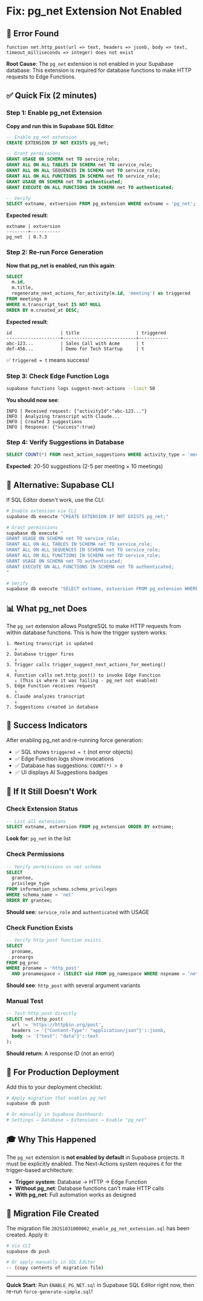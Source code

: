 # Fix: pg_net Extension Not Enabled

## 🚨 Error Found

```
function net.http_post(url => text, headers => jsonb, body => text, timeout_milliseconds => integer) does not exist
```

**Root Cause**: The `pg_net` extension is not enabled in your Supabase database. This extension is required for database functions to make HTTP requests to Edge Functions.

## ✅ Quick Fix (2 minutes)

### Step 1: Enable pg_net Extension

**Copy and run this in Supabase SQL Editor**:

```sql
-- Enable pg_net extension
CREATE EXTENSION IF NOT EXISTS pg_net;

-- Grant permissions
GRANT USAGE ON SCHEMA net TO service_role;
GRANT ALL ON ALL TABLES IN SCHEMA net TO service_role;
GRANT ALL ON ALL SEQUENCES IN SCHEMA net TO service_role;
GRANT ALL ON ALL FUNCTIONS IN SCHEMA net TO service_role;
GRANT USAGE ON SCHEMA net TO authenticated;
GRANT EXECUTE ON ALL FUNCTIONS IN SCHEMA net TO authenticated;

-- Verify
SELECT extname, extversion FROM pg_extension WHERE extname = 'pg_net';
```

**Expected result**:
```
extname | extversion
--------+-----------
pg_net  | 0.7.3
```

### Step 2: Re-run Force Generation

**Now that pg_net is enabled, run this again**:

```sql
SELECT
  m.id,
  m.title,
  regenerate_next_actions_for_activity(m.id, 'meeting') as triggered
FROM meetings m
WHERE m.transcript_text IS NOT NULL
ORDER BY m.created_at DESC;
```

**Expected result**:
```
id                  | title                     | triggered
--------------------+---------------------------+-----------
abc-123...          | Sales Call with Acme      | t
def-456...          | Demo for Tech Startup     | t
```

✅ `triggered = t` means success!

### Step 3: Check Edge Function Logs

```bash
supabase functions logs suggest-next-actions --limit 50
```

**You should now see**:
```
INFO | Received request: {"activityId":"abc-123..."}
INFO | Analyzing transcript with Claude...
INFO | Created 3 suggestions
INFO | Response: {"success":true}
```

### Step 4: Verify Suggestions in Database

```sql
SELECT COUNT(*) FROM next_action_suggestions WHERE activity_type = 'meeting';
```

**Expected**: 20-50 suggestions (2-5 per meeting × 10 meetings)

## 🔧 Alternative: Supabase CLI

If SQL Editor doesn't work, use the CLI:

```bash
# Enable extension via CLI
supabase db execute "CREATE EXTENSION IF NOT EXISTS pg_net;"

# Grant permissions
supabase db execute "
GRANT USAGE ON SCHEMA net TO service_role;
GRANT ALL ON ALL TABLES IN SCHEMA net TO service_role;
GRANT ALL ON ALL SEQUENCES IN SCHEMA net TO service_role;
GRANT ALL ON ALL FUNCTIONS IN SCHEMA net TO service_role;
GRANT USAGE ON SCHEMA net TO authenticated;
GRANT EXECUTE ON ALL FUNCTIONS IN SCHEMA net TO authenticated;
"

# Verify
supabase db execute "SELECT extname, extversion FROM pg_extension WHERE extname = 'pg_net';"
```

## 📊 What pg_net Does

The `pg_net` extension allows PostgreSQL to make HTTP requests from within database functions. This is how the trigger system works:

```
1. Meeting transcript is updated
   ↓
2. Database trigger fires
   ↓
3. Trigger calls trigger_suggest_next_actions_for_meeting()
   ↓
4. Function calls net.http_post() to invoke Edge Function
   ↓ (This is where it was failing - pg_net not enabled)
5. Edge Function receives request
   ↓
6. Claude analyzes transcript
   ↓
7. Suggestions created in database
```

## 🎯 Success Indicators

After enabling pg_net and re-running force generation:

- ✅ SQL shows `triggered = t` (not error objects)
- ✅ Edge Function logs show invocations
- ✅ Database has suggestions: `COUNT(*) > 0`
- ✅ UI displays AI Suggestions badges

## 🚨 If It Still Doesn't Work

### Check Extension Status

```sql
-- List all extensions
SELECT extname, extversion FROM pg_extension ORDER BY extname;
```

**Look for**: `pg_net` in the list

### Check Permissions

```sql
-- Verify permissions on net schema
SELECT
  grantee,
  privilege_type
FROM information_schema.schema_privileges
WHERE schema_name = 'net'
ORDER BY grantee;
```

**Should see**: `service_role` and `authenticated` with USAGE

### Check Function Exists

```sql
-- Verify http_post function exists
SELECT
  proname,
  pronargs
FROM pg_proc
WHERE proname = 'http_post'
  AND pronamespace = (SELECT oid FROM pg_namespace WHERE nspname = 'net');
```

**Should see**: `http_post` with several argument variants

### Manual Test

```sql
-- Test http_post directly
SELECT net.http_post(
  url := 'https://httpbin.org/post',
  headers := '{"Content-Type": "application/json"}'::jsonb,
  body := '{"test": "data"}'::text
);
```

**Should return**: A response ID (not an error)

## 📝 For Production Deployment

Add this to your deployment checklist:

```bash
# Apply migration that enables pg_net
supabase db push

# Or manually in Supabase Dashboard:
# Settings → Database → Extensions → Enable "pg_net"
```

## 🎓 Why This Happened

The `pg_net` extension is **not enabled by default** in Supabase projects. It must be explicitly enabled. The Next-Actions system requires it for the trigger-based architecture:

- **Trigger system**: Database → HTTP → Edge Function
- **Without pg_net**: Database functions can't make HTTP calls
- **With pg_net**: Full automation works as designed

## 🔄 Migration File Created

The migration file `20251031000002_enable_pg_net_extension.sql` has been created. Apply it:

```bash
# Via CLI
supabase db push

# Or apply manually in SQL Editor
-- (copy contents of migration file)
```

---

**Quick Start**: Run `ENABLE_PG_NET.sql` in Supabase SQL Editor right now, then re-run `force-generate-simple.sql`!
